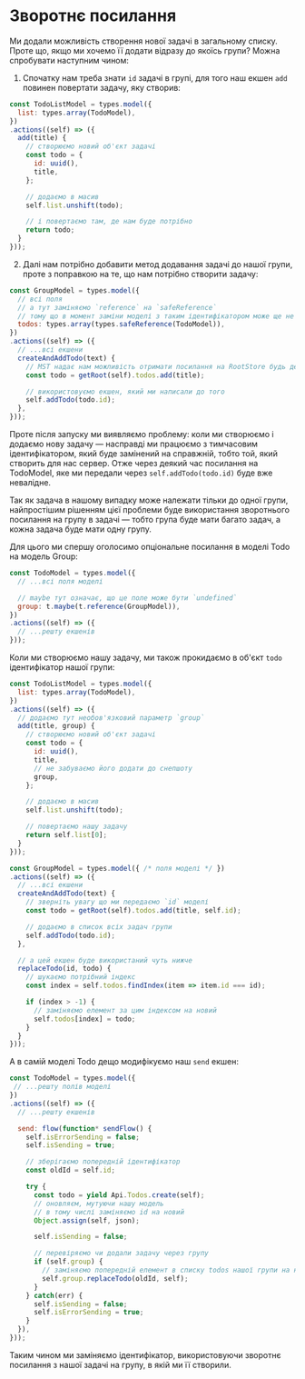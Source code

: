 # Зворотнє посилання

Ми додали можливість створення нової задачі в загальному списку. Проте що, якщо ми хочемо її додати відразу до якоїсь групи? Можна спробувати наступним чином:

1. Спочатку нам треба знати `id` задачі в групі, для того наш екшен `add` повинен повертати задачу, яку створив:

```js
const TodoListModel = types.model({
  list: types.array(TodoModel),
})
.actions((self) => ({
  add(title) {
    // створюємо новий об'єкт задачі
    const todo = {
      id: uuid(),
      title,
    };

    // додаємо в масив
    self.list.unshift(todo);

    // і повертаємо там, де нам буде потрібно
    return todo;
  }
}));
```

2. Далі нам потрібно добавити метод додавання задачі до нашої групи, проте з поправкою на те, що нам потрібно створити задачу:

```js
const GroupModel = types.model({
  // всі поля
  // а тут заміняємо `reference` на `safeReference`
  // тому що в момент заміни моделі з таким ідентифікатором може ще не існувати
  todos: types.array(types.safeReference(TodoModel)),
})
.actions((self) => ({
  // ...всі екшени
  createAndAddTodo(text) {
    // MST надає нам можливість отримати посилання на RootStore будь де
    const todo = getRoot(self).todos.add(title);

    // використовуємо екшен, який ми написали до того
    self.addTodo(todo.id);
  },
}));
```

Проте після запуску ми виявляємо проблему: коли ми створюємо і додаємо нову задачу — насправді ми працюємо з тимчасовим ідентифікатором, який буде замінений на справжній, тобто той, який створить для нас сервер. Отже через деякий час посилання на TodoModel, яке ми передали через `self.addTodo(todo.id)` буде вже невалідне.

Так як задача в нашому випадку може належати тільки до одної групи, найпростішим рішенням цієї проблеми буде використання зворотнього посилання на групу в задачі — тобто група буде мати багато задач, а кожна задача буде мати одну групу.

Для цього ми спершу оголосимо опціональне посилання в моделі Todo на модель Group:

```js
const TodoModel = types.model({
  // ...всі поля моделі

  // maybe тут означає, що це поле може бути `undefined`
  group: t.maybe(t.reference(GroupModel)),
})
.actions((self) => ({
  // ...решту екшенів
}));
```

Коли ми створюємо нашу задачу, ми також прокидаємо в об'єкт `todo` ідентифікатор нашої групи:

```js
const TodoListModel = types.model({
  list: types.array(TodoModel),
})
.actions((self) => ({
  // додаємо тут необов'язковий параметр `group`
  add(title, group) {
    // створюємо новий об'єкт задачі
    const todo = {
      id: uuid(),
      title,
      // не забуваємо його додати до снепшоту
      group,
    };

    // додаємо в масив
    self.list.unshift(todo);

    // повертаємо нашу задачу
    return self.list[0];
  }
}));

const GroupModel = types.model({ /* поля моделі */ })
.actions((self) => ({
  // ...всі екшени
  createAndAddTodo(text) {
    // зверніть увагу що ми передаємо `id` моделі
    const todo = getRoot(self).todos.add(title, self.id);

    // додаємо в список всіх задач групи
    self.addTodo(todo.id);
  },

  // а цей екшен буде використаний чуть нижче
  replaceTodo(id, todo) {
    // шукаємо потрібний індекс
    const index = self.todos.findIndex(item => item.id === id);

    if (index > -1) {
      // заміняємо елемент за цим індексом на новий
      self.todos[index] = todo;
    }
  }
}));
```

А в самій моделі Todo дещо модифікуємо наш `send` екшен:

```js
const TodoModel = types.model({
 // ...решту полів моделі
})
.actions((self) => ({
  // ...решту екшенів

  send: flow(function* sendFlow() {
    self.isErrorSending = false;
    self.isSending = true;

    // зберігаємо попередній ідентифікатор
    const oldId = self.id;

    try {
      const todo = yield Api.Todos.create(self);
      // оновляєм, мутуючи нашу модель
      // в тому числі заміняємо id на новий
      Object.assign(self, json);

      self.isSending = false;

      // перевіряємо чи додали задачу через групу
      if (self.group) {
        // заміняємо попередній елемент в списку todos нашої групи на новий
        self.group.replaceTodo(oldId, self);
      }
    } catch(err) {
      self.isSending = false;
      self.isErrorSending = true;
    }
  }),
}));
```

Таким чином ми заміняємо ідентифікатор, використовуючи зворотнє посилання з нашої задачі на групу, в якій ми її створили.
